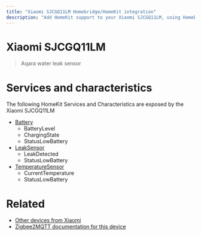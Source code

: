 ```yaml
---
title: "Xiaomi SJCGQ11LM Homebridge/HomeKit integration"
description: "Add HomeKit support to your Xiaomi SJCGQ11LM, using Homebridge, Zigbee2MQTT and homebridge-z2m."
---
```

<!---
This file has been GENERATED using src/docgen/docgen.ts
DO NOT EDIT THIS FILE MANUALLY!
-->
# Xiaomi SJCGQ11LM
> Aqara water leak sensor


# Services and characteristics
The following HomeKit Services and Characteristics are exposed by
the Xiaomi SJCGQ11LM

* [Battery](../../battery.md)
  * BatteryLevel
  * ChargingState
  * StatusLowBattery
* [LeakSensor](../../sensors.md)
  * LeakDetected
  * StatusLowBattery
* [TemperatureSensor](../../sensors.md)
  * CurrentTemperature
  * StatusLowBattery


# Related
* [Other devices from Xiaomi](../index.md#xiaomi)
* [Zigbee2MQTT documentation for this device](https://www.zigbee2mqtt.io/devices/SJCGQ11LM.html)